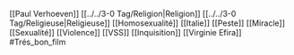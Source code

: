 [[Paul Verhoeven]] [[../../3-0 Tag/Religion|Religion]] [[../../3-0 Tag/Religieuse|Religieuse]] [[Homosexualité]] [[Italie]] [[Peste]] [[Miracle]]  [[Sexualité]] [[Violence]] [[VSS]] [[Inquisition]] [[Virginie Efira]] #Trés_bon_film 